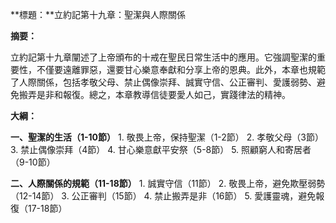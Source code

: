 **標題：**立約記第十九章：聖潔與人際關係

**摘要：**

立約記第十九章闡述了上帝頒布的十戒在聖民日常生活中的應用。它強調聖潔的重要性，不僅要遠離罪惡，還要甘心樂意奉獻和分享上帝的恩典。此外，本章也規範了人際關係，包括孝敬父母、禁止偶像崇拜、誠實守信、公正審判、愛護弱勢、避免搬弄是非和報復。總之，本章教導信徒要愛人如己，實踐律法的精神。

**大綱：**

**一、聖潔的生活（1-10節）**
    1. 敬畏上帝，保持聖潔（1-2節）
    2. 孝敬父母（3節）
    3. 禁止偶像崇拜（4節）
    4. 甘心樂意獻平安祭（5-8節）
    5. 照顧窮人和寄居者（9-10節）

**二、人際關係的規範（11-18節）**
    1. 誠實守信（11節）
    2. 敬畏上帝，避免欺壓弱勢（12-14節）
    3. 公正審判（15節）
    4. 禁止搬弄是非（16節）
    5. 愛護靈魂，避免報復（17-18節）